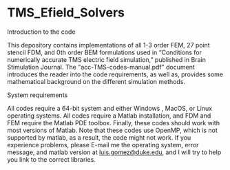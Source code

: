 # TMS_Efield_Solvers
Introduction to the code

This depository contains implementations of all 1-3 order FEM, 27 point stencil FDM, and 0th order BEM formulations used in “Conditions for numerically accurate TMS electric field simulation,” published in Brain Stimulation Journal. The "acc-TMS-codes-manual.pdf" document introduces the reader into the code requirements, as well as, provides some mathematical background on the different simulation methods.

System requirements

All codes require a 64-bit system and either Windows , MacOS, or Linux operating systems. All codes require a Matlab installation, and FDM and FEM require the Matlab PDE toolbox. Finally, these codes should work with most versions of Matlab. Note that these codes use OpenMP, which is not supported by matlab, as a result, the code might not work. If you experience problems, please E-mail me the operating system, error message, and matlab version at luis.gomez@duke.edu, and I will try to help you link to the correct libraries.
